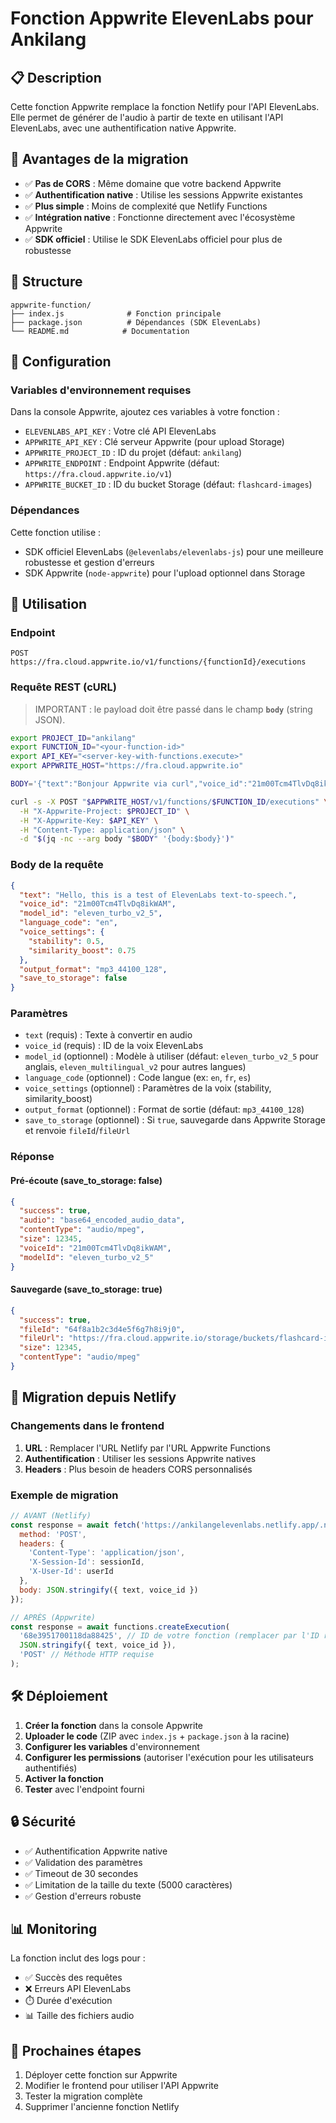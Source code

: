 # Fonction Appwrite ElevenLabs pour Ankilang

## 📋 Description

Cette fonction Appwrite remplace la fonction Netlify pour l'API ElevenLabs. Elle permet de générer de l'audio à partir de texte en utilisant l'API ElevenLabs, avec une authentification native Appwrite.

## 🚀 Avantages de la migration

- ✅ **Pas de CORS** : Même domaine que votre backend Appwrite
- ✅ **Authentification native** : Utilise les sessions Appwrite existantes
- ✅ **Plus simple** : Moins de complexité que Netlify Functions
- ✅ **Intégration native** : Fonctionne directement avec l'écosystème Appwrite
- ✅ **SDK officiel** : Utilise le SDK ElevenLabs officiel pour plus de robustesse

## 📁 Structure

```
appwrite-function/
├── index.js              # Fonction principale
├── package.json          # Dépendances (SDK ElevenLabs)
└── README.md            # Documentation
```

## 🔧 Configuration

### Variables d'environnement requises

Dans la console Appwrite, ajoutez ces variables à votre fonction :

- `ELEVENLABS_API_KEY` : Votre clé API ElevenLabs
- `APPWRITE_API_KEY` : Clé serveur Appwrite (pour upload Storage)
- `APPWRITE_PROJECT_ID` : ID du projet (défaut: `ankilang`)
- `APPWRITE_ENDPOINT` : Endpoint Appwrite (défaut: `https://fra.cloud.appwrite.io/v1`)
- `APPWRITE_BUCKET_ID` : ID du bucket Storage (défaut: `flashcard-images`)

### Dépendances

Cette fonction utilise :
- SDK officiel ElevenLabs (`@elevenlabs/elevenlabs-js`) pour une meilleure robustesse et gestion d'erreurs
- SDK Appwrite (`node-appwrite`) pour l'upload optionnel dans Storage

## 📡 Utilisation

### Endpoint

```
POST https://fra.cloud.appwrite.io/v1/functions/{functionId}/executions
```

### Requête REST (cURL)
> IMPORTANT : le payload doit être passé dans le champ **`body`** (string JSON).
```bash
export PROJECT_ID="ankilang"
export FUNCTION_ID="<your-function-id>"
export API_KEY="<server-key-with-functions.execute>"
export APPWRITE_HOST="https://fra.cloud.appwrite.io"

BODY='{"text":"Bonjour Appwrite via curl","voice_id":"21m00Tcm4TlvDq8ikWAM"}'

curl -s -X POST "$APPWRITE_HOST/v1/functions/$FUNCTION_ID/executions" \
  -H "X-Appwrite-Project: $PROJECT_ID" \
  -H "X-Appwrite-Key: $API_KEY" \
  -H "Content-Type: application/json" \
  -d "$(jq -nc --arg body "$BODY" '{body:$body}')"
```

### Body de la requête

```json
{
  "text": "Hello, this is a test of ElevenLabs text-to-speech.",
  "voice_id": "21m00Tcm4TlvDq8ikWAM",
  "model_id": "eleven_turbo_v2_5",
  "language_code": "en",
  "voice_settings": {
    "stability": 0.5,
    "similarity_boost": 0.75
  },
  "output_format": "mp3_44100_128",
  "save_to_storage": false
}
```

### Paramètres

- `text` (requis) : Texte à convertir en audio
- `voice_id` (requis) : ID de la voix ElevenLabs
- `model_id` (optionnel) : Modèle à utiliser (défaut: `eleven_turbo_v2_5` pour anglais, `eleven_multilingual_v2` pour autres langues)
- `language_code` (optionnel) : Code langue (ex: `en`, `fr`, `es`)
- `voice_settings` (optionnel) : Paramètres de la voix (stability, similarity_boost)
- `output_format` (optionnel) : Format de sortie (défaut: `mp3_44100_128`)
- `save_to_storage` (optionnel) : Si `true`, sauvegarde dans Appwrite Storage et renvoie `fileId`/`fileUrl`

### Réponse

#### Pré-écoute (save_to_storage: false)
```json
{
  "success": true,
  "audio": "base64_encoded_audio_data",
  "contentType": "audio/mpeg",
  "size": 12345,
  "voiceId": "21m00Tcm4TlvDq8ikWAM",
  "modelId": "eleven_turbo_v2_5"
}
```

#### Sauvegarde (save_to_storage: true)
```json
{
  "success": true,
  "fileId": "64f8a1b2c3d4e5f6g7h8i9j0",
  "fileUrl": "https://fra.cloud.appwrite.io/storage/buckets/flashcard-images/files/64f8a1b2c3d4e5f6g7h8i9j0/view?project=ankilang",
  "size": 12345,
  "contentType": "audio/mpeg"
}
```

## 🔄 Migration depuis Netlify

### Changements dans le frontend

1. **URL** : Remplacer l'URL Netlify par l'URL Appwrite Functions
2. **Authentification** : Utiliser les sessions Appwrite natives
3. **Headers** : Plus besoin de headers CORS personnalisés

### Exemple de migration

```javascript
// AVANT (Netlify)
const response = await fetch('https://ankilangelevenlabs.netlify.app/.netlify/functions/elevenlabs', {
  method: 'POST',
  headers: {
    'Content-Type': 'application/json',
    'X-Session-Id': sessionId,
    'X-User-Id': userId
  },
  body: JSON.stringify({ text, voice_id })
});

// APRÈS (Appwrite)
const response = await functions.createExecution(
  '68e3951700118da88425', // ID de votre fonction (remplacer par l'ID réel)
  JSON.stringify({ text, voice_id }),
  'POST' // Méthode HTTP requise
);
```

## 🛠️ Déploiement

1. **Créer la fonction** dans la console Appwrite
2. **Uploader le code** (ZIP avec `index.js` + `package.json` à la racine)
3. **Configurer les variables** d'environnement
4. **Configurer les permissions** (autoriser l'exécution pour les utilisateurs authentifiés)
5. **Activer la fonction**
6. **Tester** avec l'endpoint fourni

## 🔒 Sécurité

- ✅ Authentification Appwrite native
- ✅ Validation des paramètres
- ✅ Timeout de 30 secondes
- ✅ Limitation de la taille du texte (5000 caractères)
- ✅ Gestion d'erreurs robuste

## 📊 Monitoring

La fonction inclut des logs pour :
- ✅ Succès des requêtes
- ❌ Erreurs API ElevenLabs
- ⏱️ Durée d'exécution
- 📊 Taille des fichiers audio

## 🎯 Prochaines étapes

1. Déployer cette fonction sur Appwrite
2. Modifier le frontend pour utiliser l'API Appwrite
3. Tester la migration complète
4. Supprimer l'ancienne fonction Netlify

